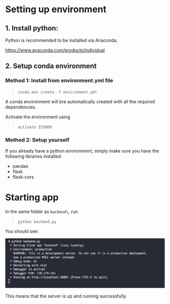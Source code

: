 # Setting up environment

## 1. Install python:

Python is recommended to be installed via Anaconda.

https://www.anaconda.com/products/individual

## 2. Setup conda environment

### Method 1: Install from environment.yml file

> `conda env create -f environment.yml`

A conda environment will bre automatically created with all the required dependencies.

Activate the environment using

> `activate IS5009`

### Method 2: Setup yourself

If you already have a python environment, simply make sure you have the following libraries installed
- pandas
- flask
- flask-cors

# Starting app

In the same folder as `backend\`, run

> `python backend.py`

You should see:

![image](demo1.jpg)

This means that the server is up and running successfully.